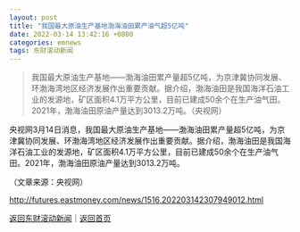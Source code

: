 ```yaml
---
layout: post
title: "我国最大原油生产基地渤海油田累产油气超5亿吨"
date: 2022-03-14 13:42:16 +0800
categories: emnews
tags: 东财滚动新闻
---
```

> 我国最大原油生产基地——渤海油田累产量超5亿吨，为京津冀协同发展、环渤海湾地区经济发展作出重要贡献。据介绍，渤海油田是我国海洋石油工业的发源地，矿区面积4.1万平方公里，目前已建成50余个在生产油气田。2021年，渤海油田原油产量达到3013.2万吨。（央视网）

<p>央视网3月14日消息，我国最大原油生产基地——渤海油田累产量超5亿吨，为京津冀协同发展、环渤海湾地区经济发展作出重要贡献。据介绍，渤海油田是我国海洋石油工业的发源地，矿区面积4.1万平方公里，目前已建成50余个在生产油气田。2021年，渤海油田原油产量达到3013.2万吨。</p><p class="em_media">（文章来源：央视网）</p>

<http://futures.eastmoney.com/news/1516,202203142307949012.html>

[返回东财滚动新闻](//finews.withounder.com/emnews/)｜[返回首页](//finews.withounder.com/)